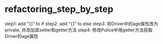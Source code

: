 # refactoring_step_by_step

step1: add "{}" to if
step2: add "{}" to else
step3: 将Driver中的age属性改为private, 并添加其setter和getter方法
step4: 修改Police中用getter方法获取Driver的age属性